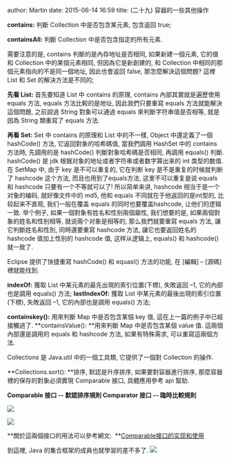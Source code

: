 author: Martin
date: 2015-06-14 16:59
title: (二十九) 容器的一些其他操作

**contains:**
判斷 Collection 中是否包含某元素, 包含返回 true;

**containsAll:**
判斷 Collection 中是否包含指定的所有元素.

需要注意的是, contains 判斷的是內存地址是否相同, 如果新建一個元素, 它的值和 Collection 中的某個元素相同, 但因為它是新創建的, 和 Collection 中相同的那個元素指向的不是同一個地址, 因此也會返回 false, 那怎麼解決這個問題? 這裡 List 和 Set 的解決方法是不同的;

**先看 List:**
首先要知道 List 中 contains 的原理, contains 內部其實就是遍歷使用 equals 方法, equals 方法比較的是地址, 因此我們只要重寫 equals 方法就能解決這個問題, 之前說過 String 對象可以通過 equals 來判斷字符串值是否相等, 就是因為 String 類重寫了 equals 方法.

**再看 Set:**
Set 中 contains 的原理和 List 中的不一樣, Object 中還定義了一個 hashCode() 方法, 它返回對象的哈希碼值, 當我們調用 HashSet 中的 contains 方法時, 先調用的是 hashCode() 判斷對象哈希碼是否相同, 再調用 equals() 判斷.
hashCode() 是 jdk 根据对象的地址或者字符串或者数字算出来的 int 类型的数值.
在 SetMap 中, 由于 key 是不可以重复的, 它在判断 key 是不是重复的时候就判断了 hashcode 这个方法, 而且也用到了equals方法, 这里不可以重复是说 equals 和 hashcode 只要有一个不等就可以了!
所以简单来讲, hashcode 相当于是一个对象的编码, 就好像文件中的 md5, 他和 equals 不同就在于他返回的是int型的, 比较起来不直观, 我们一般在覆盖 equals 的同时也要覆盖hashcode, 让他们的逻辑一致.
举个例子, 如果一個對象有姓名和性别兩個屬性, 我们想要的是, 如果兩個對象的姓名和性别相等, 就说兩个对象是相等的, 那么我們就要重寫 equals 方法, 讓它判斷姓名和性別, 同時還要重寫 hashcode 方法, 讓它也要返回姓名的 hashcode 值加上性别的 hashcode 值, 这样从逻辑上, equals() 和 hashcode() 就一致了.

Eclipse 提供了快捷重寫 hashCode() 和 equasl() 方法的功能, 在 [編輯] – [源碼] 裡就能找到.

**indexOf:**
獲取 List 中某元素的最先出現的索引位置(下標), 失敗返回 –1, 它的內部也是調用 equals() 方法;
**lastIndexOf:**
獲取 List 中某元素的最後出現的索引位置(下標), 失敗返回 –1, 它的內部也是調用 equals() 方法;

**containskey():**
用來判斷 Map 中是否包含某個 key 值, 這在上一篇的例子中已經接觸過了.
**containsValue():
**用來判斷 Map 中是否包含某個 value 值.
這兩個內部還是調用的 equals 和 hashcode 方法, 如果有特殊需求, 可以重寫這兩個方法.



Collections 是 Java.util 中的一個工具類, 它提供了一個對 Collection 的操作.

**Collections.sort():
**排序, 默認是升序排序, 如果要對容器進行排序, 那麼容器裡的保存的對象必須實現 Comparable 接口, 具體應用參考 api 幫助.



**Comparable 接口 -- 默認排序規則
Comparator 接口 -- 臨時比較規則**

![](http://i61.tinypic.com/9ut6k8.jpg)

![](http://i57.tinypic.com/2s7eu0o.jpg)



**關於這兩個接口的用法可以參考網文:  **[Comparable接口的实现和使用](http://www.cnblogs.com/gnuhpc/archive/2012/12/17/2822251.html)



到這裡, Java 的集合框架的成員也就學習的差不多了.
![](http://i61.tinypic.com/330wvol.jpg)
